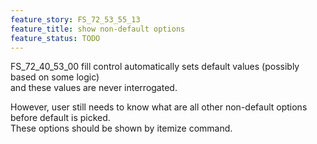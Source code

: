 ```yaml
---
feature_story: FS_72_53_55_13
feature_title: show non-default options
feature_status: TODO
---
```


FS_72_40_53_00 fill control automatically sets default values (possibly based on some logic)<br/>
and these values are never interrogated.

However, user still needs to know what are all other non-default options before default is picked.<br/>
These options should be shown by itemize command.

